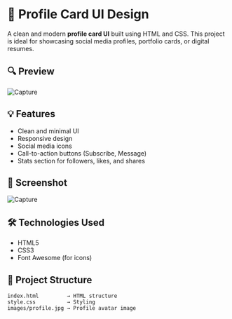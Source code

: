 # 👤 Profile Card UI Design

A clean and modern **profile card UI** built using HTML and CSS. This project is ideal for showcasing social media profiles, portfolio cards, or digital resumes.

## 🔍 Preview


![Capture](https://github.com/user-attachments/assets/4449134e-88be-470b-a364-f4563c6bb10d)



## 💡 Features

- Clean and minimal UI
- Responsive design
- Social media icons
- Call-to-action buttons (Subscribe, Message)
- Stats section for followers, likes, and shares

## 📸 Screenshot


![Capture](https://github.com/user-attachments/assets/62ece4cc-4472-47f7-aca8-663404ae7305)


## 🛠️ Technologies Used

- HTML5
- CSS3
- Font Awesome (for icons)

## 📁 Project Structure

```plaintext
index.html         → HTML structure
style.css          → Styling
images/profile.jpg → Profile avatar image
